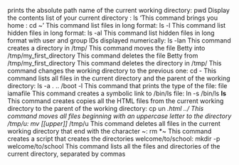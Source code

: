 prints the absolute path name of the current working directory: pwd
Display the contents list of your current directory : ls
‘This command brings you home : cd ~’
This command list files in long format: ls -l
This command list hidden files in long format: ls -al
This command list hidden files in long format with user and group IDs displayed numerically: ls -lan
This command creates a directory in /tmp/
This command moves the file Betty into /tmp/my_first_directory
This command deletes the file Betty from /tmp/my_first_directory
This command deletes the directory in /tmp/
This command changes the working directory to the previous one: cd -
This command lists all files in the current directory and the parent of the working directory: ls -a . .. /boot -l
This command  that prints the type of the file: file iamafile
This command creates a symbolic link to /bin/ls file: ln -s /bin/ls __ls__
This command creates copies all the HTML files from the current working directory to the parent of the working directory: cp un *.html ../
This command moves all files beginning with an uppercase letter to the directory /tmp/u: mv [[upper]]* /tmp/u
This command deletes all files in the current working directory that end with the character ~: rm *~ 
This command creates a script that creates the directories welcome/to/school: mkdir -p welcome/to/school
This command lists all the files and directories of the current directory, separated by commas 
